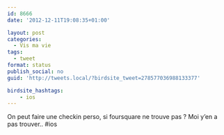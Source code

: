 ```yaml
---
id: 8666
date: '2012-12-11T19:08:35+01:00'

layout: post
categories:
  - Vis ma vie
tags:
  - tweet
format: status
publish_social: no
guid: 'http://tweets.local/?birdsite_tweet=278577036988133377'

birdsite_hashtags:
    - ios
---
```


On peut faire une checkin perso, si foursquare ne trouve pas ? Moi y’en a pas trouver.. #ios